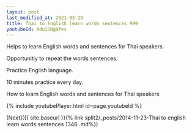 ```yaml
---
layout: post
last_modified_at: 2021-03-29
title: Thai to English learn words sentences 999 
youtubeId: AduIONgXfes
---
```

 
 
Helps to learn English words and sentences for Thai speakers.

Opportunitiy to repeat the words sentences. 

Practice English language. 
 
10 minutes practice every day. 
 
How to learn English words and sentences for Thai speakers 
 
{% include youtubePlayer.html id=page.youtubeId %}
 
 
[Next]({{ site.baseurl }}{% link  split2/_posts/2014-11-23-Thai to english learn words sentences 1346 .md%})
 
